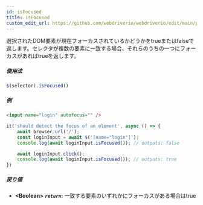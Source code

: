 ```yaml
---
id: isFocused
title: isFocused
custom_edit_url: https://github.com/webdriverio/webdriverio/edit/main/packages/webdriverio/src/commands/element/isFocused.ts
---
```


選択されたDOM要素が現在フォーカスされているかどうかをtrueまたはfalseで返します。セレクタが複数の要素に一致する場合、それらのうちの一つにフォーカスがあればtrueを返します。

##### 使用法

```js
$(selector).isFocused()
```

##### 例

```html title="index.html"
<input name="login" autofocus="" />
```

```js title="hasFocus.js"
it('should detect the focus of an element', async () => {
    await browser.url('/');
    const loginInput = await $('[name="login"]');
    console.log(await loginInput.isFocused()); // outputs: false

    await loginInput.click();
    console.log(await loginInput.isFocused()); // outputs: true
})
```

##### 戻り値

- **&lt;Boolean&gt;**
            **<code><var>return</var></code>:**          一致する要素のいずれかにフォーカスがある場合はtrue